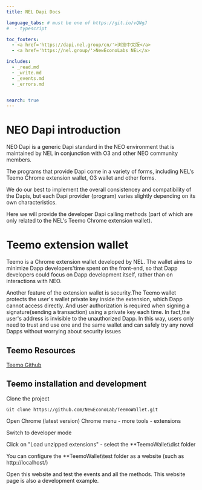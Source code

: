 ```yaml
---
title: NEL Dapi Docs

language_tabs: # must be one of https://git.io/vQNgJ
#  - typescript

toc_footers:
  - <a href='https://dapi.nel.group/cn/'>浏览中文版</a>
  - <a href='https://nel.group/'>NewEconoLabs NEL</a>

includes:
  - _read.md
  - _write.md
  - _events.md
  - _errors.md


search: true
---
```


# NEO Dapi introduction

NEO Dapi is a generic Dapi standard in the NEO environment that is maintained by NEL in conjunction with O3 and other NEO community members.

The programs that provide Dapi come in a variety of forms, including NEL's Teemo Chrome extension wallet, O3 wallet and other forms.

We do our best to implement the overall consistencey and compatibility of the Dapis, but each Dapi provider (program) varies slightly depending on its own characteristics.

Here we will provide the developer Dapi calling methods (part of which are only related to the NEL's Teemo Chrome extension wallet).

# Teemo extension wallet

Teemo is a Chrome extension wallet developed by NEL. The wallet aims to minimize Dapp developers'time spent  on the front-end, so that Dapp developers could focus on Dapp development itself, rather than on interactions with NEO.

Another feature of the extension wallet is security.The Teemo wallet protects the user's wallet private key inside the extension, which Dapp cannot access directly. And user authorization is required when signing a signature(sending a transaction) using a private key each time. In fact,the user's address is invisible to the unauthorized Dapp. In this way, users only need to trust and use one and the same wallet and can safely try any novel Dapps without worrying about security issues 

## Teemo Resources
[Teemo Github](https://github.com/NewEconoLab/TeemoWallet)


## Teemo installation and development

Clone the project

```
Git clone https://github.com/NewEconoLab/TeemoWallet.git
```
Open Chrome (latest version)
Chrome menu - more tools - extensions

Switch to developer mode

Click on "Load unzipped extensions" - select the **TeemoWallet\dist folder

You can configure the **TeemoWallet\test folder as a website (such as http://localhost/)

Open this website and test the events and all the methods. This website page is also a development example.